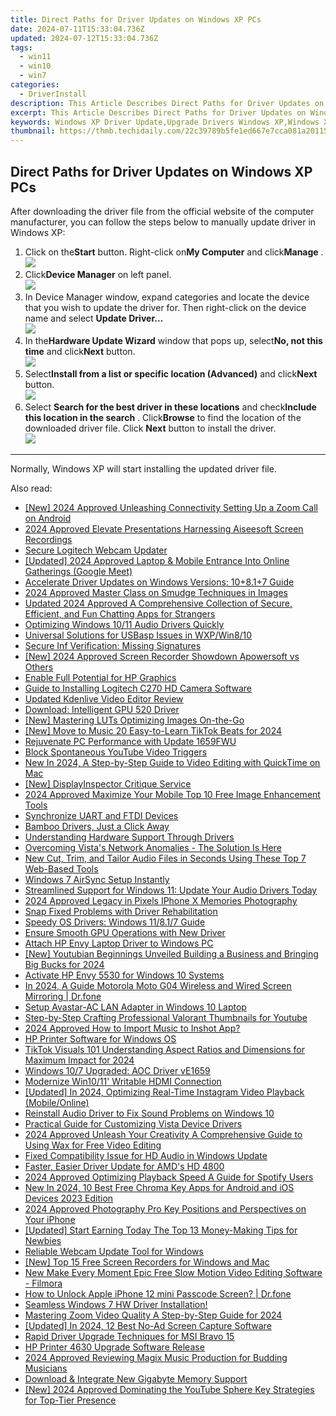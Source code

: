 ```yaml
---
title: Direct Paths for Driver Updates on Windows XP PCs
date: 2024-07-11T15:33:04.736Z
updated: 2024-07-12T15:33:04.736Z
tags:
  - win11
  - win10
  - win7
categories:
  - DriverInstall
description: This Article Describes Direct Paths for Driver Updates on Windows XP PCs
excerpt: This Article Describes Direct Paths for Driver Updates on Windows XP PCs
keywords: Windows XP Driver Update,Upgrade Drivers Windows XP,Windows XP PC Driver Support,Direct Drivers Installation on XP,Windows XP System Upgrades,XP Drivers Compatibility Guide,Windows XP Performance Tuning
thumbnail: https://thmb.techidaily.com/22c39789b5fe1ed667e7cca081a20115c82b1e4756445b0d8d485b13ec35a1e3.jpg
---
```


## Direct Paths for Driver Updates on Windows XP PCs

 After downloading the driver file from the official website of the computer manufacturer, you can follow the steps below to manually update driver in Windows XP:

1. Click on the**Start** button. Right-click on**My Computer** and click**Manage** .  
![](https://images.drivereasy.com/wp-content/uploads/2015/06/13.png)
2. Click**Device Manager** on left panel.  
![](https://images.drivereasy.com/wp-content/uploads/2015/06/15.png)
3. In Device Manager window, expand categories and locate the device that you wish to update the driver for. Then right-click on the device name and select **Update Driver…**  
![](https://images.drivereasy.com/wp-content/uploads/2015/06/24.png)
4. In the**Hardware Update Wizard** window that pops up, select**No, not this time** and click**Next** button.  
![](https://images.drivereasy.com/wp-content/uploads/2015/06/35.png)
5. Select**Install from a list or specific location (Advanced)** and click**Next** button.  
![](https://images.drivereasy.com/wp-content/uploads/2015/06/35.png)
6. Select **Search for the best driver in these locations** and check**Include this location in the search** . Click**Browse**  to find the location of the downloaded driver file. Click **Next** button to install the driver.  
![](https://images.drivereasy.com/wp-content/uploads/2015/06/62.png)

---

Normally, Windows XP will start installing the updated driver file.


<ins class="adsbygoogle"
     style="display:block"
     data-ad-format="autorelaxed"
     data-ad-client="ca-pub-7571918770474297"
     data-ad-slot="1223367746"></ins>



<ins class="adsbygoogle"
     style="display:block"
     data-ad-client="ca-pub-7571918770474297"
     data-ad-slot="8358498916"
     data-ad-format="auto"
     data-full-width-responsive="true"></ins>



<span class="atpl-alsoreadstyle">Also read:</span>
<div><ul>
<li><a href="https://screen-mirroring-recording.techidaily.com/new-2024-approved-unleashing-connectivity-setting-up-a-zoom-call-on-android/"><u>[New] 2024 Approved  Unleashing Connectivity  Setting Up a Zoom Call on Android</u></a></li>
<li><a href="https://screen-video-capture.techidaily.com/2024-approved-elevate-presentations-harnessing-aiseesoft-screen-recordings/"><u>2024 Approved  Elevate Presentations  Harnessing Aiseesoft Screen Recordings</u></a></li>
<li><a href="https://driver-install.techidaily.com/secure-logitech-webcam-updater/"><u>Secure Logitech Webcam Updater</u></a></li>
<li><a href="https://screen-sharing-recording.techidaily.com/updated-2024-approved-laptop-and-mobile-entrance-into-online-gatherings-google-meet/"><u>[Updated] 2024 Approved  Laptop & Mobile  Entrance Into Online Gatherings (Google Meet)</u></a></li>
<li><a href="https://driver-install.techidaily.com/1720063190647-accelerate-driver-updates-on-windows-versions-10plus81plus7-guide/"><u>Accelerate Driver Updates on Windows Versions: 10+8.1+7 Guide</u></a></li>
<li><a href="https://extra-skills.techidaily.com/2024-approved-master-class-on-smudge-techniques-in-images/"><u>2024 Approved  Master Class on Smudge Techniques in Images</u></a></li>
<li><a href="https://sound-optimizing.techidaily.com/updated-2024-approved-a-comprehensive-collection-of-secure-efficient-and-fun-chatting-apps-for-strangers/"><u>Updated 2024 Approved A Comprehensive Collection of Secure, Efficient, and Fun Chatting Apps for Strangers</u></a></li>
<li><a href="https://driver-install.techidaily.com/optimizing-windows-1011-audio-drivers-quickly/"><u>Optimizing Windows 10/11 Audio Drivers Quickly</u></a></li>
<li><a href="https://driver-install.techidaily.com/universal-solutions-for-usbasp-issues-in-wxpwin810/"><u>Universal Solutions for USBasp Issues in WXP/Win8/10</u></a></li>
<li><a href="https://driver-install.techidaily.com/secure-inf-verification-missing-signatures/"><u>Secure Inf Verification: Missing Signatures</u></a></li>
<li><a href="https://on-screen-recording.techidaily.com/new-2024-approved-screen-recorder-showdown-apowersoft-vs-others/"><u>[New] 2024 Approved  Screen Recorder Showdown  Apowersoft vs Others</u></a></li>
<li><a href="https://driver-install.techidaily.com/enable-full-potential-for-hp-graphics/"><u>Enable Full Potential for HP Graphics</u></a></li>
<li><a href="https://driver-install.techidaily.com/guide-to-installing-logitech-c270-hd-camera-software/"><u>Guide to Installing Logitech C270 HD Camera Software</u></a></li>
<li><a href="https://ai-video-editing.techidaily.com/updated-kdenlive-video-editor-review/"><u>Updated Kdenlive Video Editor Review</u></a></li>
<li><a href="https://driver-install.techidaily.com/download-intelligent-gpu-520-driver/"><u>Download: Intelligent GPU 520 Driver</u></a></li>
<li><a href="https://extra-support.techidaily.com/new-mastering-luts-optimizing-images-on-the-go/"><u>[New] Mastering LUTs  Optimizing Images On-the-Go</u></a></li>
<li><a href="https://tiktok-video-recordings.techidaily.com/new-move-to-music-20-easy-to-learn-tiktok-beats-for-2024/"><u>[New] Move to Music  20 Easy-to-Learn TikTok Beats for 2024</u></a></li>
<li><a href="https://driver-install.techidaily.com/rejuvenate-pc-performance-with-update-1659fwu/"><u>Rejuvenate PC Performance with Update 1659FWU</u></a></li>
<li><a href="https://youtube-docs.techidaily.com/-spontaneous-youtube-video-triggers/"><u>Block Spontaneous YouTube Video Triggers</u></a></li>
<li><a href="https://ai-driven-video-production.techidaily.com/new-in-2024-a-step-by-step-guide-to-video-editing-with-quicktime-on-mac/"><u>New In 2024, A Step-by-Step Guide to Video Editing with QuickTime on Mac</u></a></li>
<li><a href="https://visual-screen-recording.techidaily.com/new-displayinspector-critique-service/"><u>[New] DisplayInspector Critique Service</u></a></li>
<li><a href="https://article-knowledge.techidaily.com/2024-approved-maximize-your-mobile-top-10-free-image-enhancement-tools/"><u>2024 Approved  Maximize Your Mobile  Top 10 Free Image Enhancement Tools</u></a></li>
<li><a href="https://driver-install.techidaily.com/synchronize-uart-and-ftdi-devices/"><u>Synchronize UART and FTDI Devices</u></a></li>
<li><a href="https://driver-install.techidaily.com/1720062477779-bamboo-drivers-just-a-click-away/"><u>Bamboo Drivers, Just a Click Away</u></a></li>
<li><a href="https://driver-install.techidaily.com/understanding-hardware-support-through-drivers/"><u>Understanding Hardware Support Through Drivers</u></a></li>
<li><a href="https://driver-install.techidaily.com/1720062941587-overcoming-vistas-network-anomalies-the-solution-is-here/"><u>Overcoming Vista's Network Anomalies - The Solution Is Here</u></a></li>
<li><a href="https://audio-editing.techidaily.com/new-cut-trim-and-tailor-audio-files-in-seconds-using-these-top-7-web-based-tools/"><u>New Cut, Trim, and Tailor Audio Files in Seconds Using These Top 7 Web-Based Tools</u></a></li>
<li><a href="https://driver-install.techidaily.com/windows-7-airsync-setup-instantly/"><u>Windows 7 AirSync Setup Instantly</u></a></li>
<li><a href="https://driver-install.techidaily.com/streamlined-support-for-windows-11-update-your-audio-drivers-today/"><u>Streamlined Support for Windows 11: Update Your Audio Drivers Today</u></a></li>
<li><a href="https://extra-guidance.techidaily.com/2024-approved-legacy-in-pixels-iphone-x-memories-photography/"><u>2024 Approved  Legacy in Pixels  IPhone X Memories Photography</u></a></li>
<li><a href="https://driver-install.techidaily.com/snap-fixed-problems-with-driver-rehabilitation/"><u>Snap Fixed Problems with Driver Rehabilitation</u></a></li>
<li><a href="https://driver-install.techidaily.com/speedy-os-drivers-windows-11817-guide/"><u>Speedy OS Drivers: Windows 11/8.1/7 Guide</u></a></li>
<li><a href="https://driver-install.techidaily.com/ensure-smooth-gpu-operations-with-new-driver/"><u>Ensure Smooth GPU Operations with New Driver</u></a></li>
<li><a href="https://driver-install.techidaily.com/attach-hp-envy-laptop-driver-to-windows-pc/"><u>Attach HP Envy Laptop Driver to Windows PC</u></a></li>
<li><a href="https://youtube-sure.techidaily.com/outubian-beginnings-unveiled-building-a-business-and-bringing-big-bucks-for-2024/"><u>[New] Youtubian Beginnings Unveiled  Building a Business and Bringing Big Bucks for 2024</u></a></li>
<li><a href="https://driver-install.techidaily.com/activate-hp-envy-5530-for-windows-10-systems/"><u>Activate HP Envy 5530 for Windows 10 Systems</u></a></li>
<li><a href="https://screen-mirror.techidaily.com/in-2024-a-guide-motorola-moto-g04-wireless-and-wired-screen-mirroring-drfone-by-drfone-android/"><u>In 2024, A Guide Motorola Moto G04 Wireless and Wired Screen Mirroring | Dr.fone</u></a></li>
<li><a href="https://driver-install.techidaily.com/setup-avastar-ac-lan-adapter-in-windows-10-laptop/"><u>Setup Avastar-AC LAN Adapter in Windows 10 Laptop</u></a></li>
<li><a href="https://youtube-clips.techidaily.com/step-by-step-crafting-professional-valorant-thumbnails-for-youtube/"><u>Step-by-Step  Crafting Professional Valorant Thumbnails for Youtube</u></a></li>
<li><a href="https://some-knowledge.techidaily.com/2024-approved-how-to-import-music-to-inshot-app/"><u>2024 Approved  How to Import Music to Inshot App?</u></a></li>
<li><a href="https://driver-install.techidaily.com/hp-printer-software-for-windows-os/"><u>HP Printer Software for Windows OS</u></a></li>
<li><a href="https://ai-driven-video-production.techidaily.com/tiktok-visuals-101-understanding-aspect-ratios-and-dimensions-for-maximum-impact-for-2024/"><u>TikTok Visuals 101 Understanding Aspect Ratios and Dimensions for Maximum Impact for 2024</u></a></li>
<li><a href="https://driver-install.techidaily.com/windows-107-upgraded-aoc-driver-ve1659/"><u>Windows 10/7 Upgraded: AOC Driver vE1659</u></a></li>
<li><a href="https://driver-install.techidaily.com/modernize-win1011-writable-hdmi-connection/"><u>Modernize Win10/11' Writable HDMI Connection</u></a></li>
<li><a href="https://instagram-videos.techidaily.com/updated-in-2024-optimizing-real-time-instagram-video-playback-mobileonline/"><u>[Updated] In 2024, Optimizing Real-Time Instagram Video Playback (Mobile/Online)</u></a></li>
<li><a href="https://driver-install.techidaily.com/reinstall-audio-driver-to-fix-sound-problems-on-windows-10/"><u>Reinstall Audio Driver to Fix Sound Problems on Windows 10</u></a></li>
<li><a href="https://driver-install.techidaily.com/practical-guide-for-customizing-vista-device-drivers/"><u>Practical Guide for Customizing Vista Device Drivers</u></a></li>
<li><a href="https://ai-driven-video-production.techidaily.com/2024-approved-unleash-your-creativity-a-comprehensive-guide-to-using-wax-for-free-video-editing/"><u>2024 Approved Unleash Your Creativity A Comprehensive Guide to Using Wax for Free Video Editing</u></a></li>
<li><a href="https://driver-install.techidaily.com/fixed-compatibility-issue-for-hd-audio-in-windows-update/"><u>Fixed Compatibility Issue for HD Audio in Windows Update</u></a></li>
<li><a href="https://driver-install.techidaily.com/faster-easier-driver-update-for-amds-hd-4800/"><u>Faster, Easier Driver Update for AMD's HD 4800</u></a></li>
<li><a href="https://extra-skills.techidaily.com/2024-approved-optimizing-playback-speed-a-guide-for-spotify-users/"><u>2024 Approved  Optimizing Playback Speed  A Guide for Spotify Users</u></a></li>
<li><a href="https://video-content-creator.techidaily.com/new-in-2024-10-best-free-chroma-key-apps-for-android-and-ios-devices-2023-edition/"><u>New In 2024, 10 Best Free Chroma Key Apps for Android and iOS Devices 2023 Edition</u></a></li>
<li><a href="https://extra-skills.techidaily.com/2024-approved-photography-pro-key-positions-and-perspectives-on-your-iphone/"><u>2024 Approved  Photography Pro  Key Positions and Perspectives on Your iPhone</u></a></li>
<li><a href="https://extra-approaches.techidaily.com/updated-start-earning-today-the-top-13-money-making-tips-for-newbies/"><u>[Updated] Start Earning Today  The Top 13 Money-Making Tips for Newbies</u></a></li>
<li><a href="https://driver-install.techidaily.com/reliable-webcam-update-tool-for-windows/"><u>Reliable Webcam Update Tool for Windows</u></a></li>
<li><a href="https://video-capture.techidaily.com/new-top-15-free-screen-recorders-for-windows-and-mac/"><u>[New] Top 15 Free Screen Recorders for Windows and Mac</u></a></li>
<li><a href="https://ai-video-apps.techidaily.com/new-make-every-moment-epic-free-slow-motion-video-editing-software-filmora/"><u>New Make Every Moment Epic Free Slow Motion Video Editing Software - Filmora</u></a></li>
<li><a href="https://iphone-unlock.techidaily.com/how-to-unlock-apple-iphone-12-mini-passcode-screen-drfone-by-drfone-ios/"><u>How to Unlock Apple iPhone 12 mini Passcode Screen? | Dr.fone</u></a></li>
<li><a href="https://driver-install.techidaily.com/1720061812669-seamless-windows-7-hw-driver-installation/"><u>Seamless Windows 7 HW Driver Installation!</u></a></li>
<li><a href="https://extra-approaches.techidaily.com/mastering-zoom-video-quality-a-step-by-step-guide-for-2024/"><u>Mastering Zoom Video Quality  A Step-by-Step Guide for 2024</u></a></li>
<li><a href="https://visual-screen-recording.techidaily.com/updated-in-2024-12-best-no-ad-screen-capture-software/"><u>[Updated] In 2024, 12 Best No-Ad Screen Capture Software</u></a></li>
<li><a href="https://driver-install.techidaily.com/rapid-driver-upgrade-techniques-for-msi-bravo-15/"><u>Rapid Driver Upgrade Techniques for MSI Bravo 15</u></a></li>
<li><a href="https://driver-install.techidaily.com/hp-printer-4630-upgrade-software-release/"><u>HP Printer 4630 Upgrade Software Release</u></a></li>
<li><a href="https://extra-skills.techidaily.com/2024-approved-reviewing-magix-music-production-for-budding-musicians/"><u>2024 Approved  Reviewing Magix Music Production for Budding Musicians</u></a></li>
<li><a href="https://driver-install.techidaily.com/download-and-integrate-new-gigabyte-memory-support/"><u>Download & Integrate New Gigabyte Memory Support</u></a></li>
<li><a href="https://facebook-video-share.techidaily.com/new-2024-approved-dominating-the-youtube-sphere-key-strategies-for-top-tier-presence/"><u>[New] 2024 Approved  Dominating the YouTube Sphere  Key Strategies for Top-Tier Presence</u></a></li>
</ul></div>
